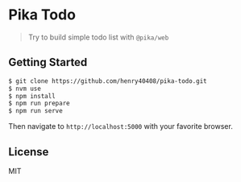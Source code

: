 # Pika Todo

> Try to build simple todo list with `@pika/web`

## Getting Started

```bash
$ git clone https://github.com/henry40408/pika-todo.git
$ nvm use
$ npm install
$ npm run prepare
$ npm run serve
```

Then navigate to `http://localhost:5000` with your favorite browser.

## License

MIT
